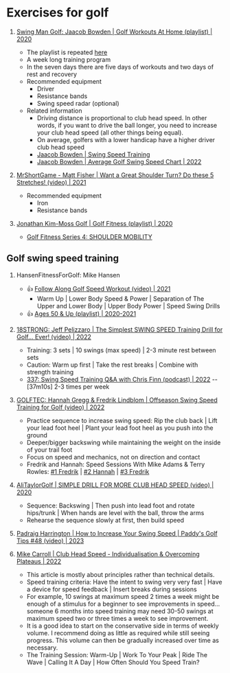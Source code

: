 # Exercises for golf

1. [Swing Man Golf: Jaacob Bowden | Golf Workouts At Home (playlist) | 2020](https://www.youtube.com/playlist?list=PL5okNcc-QZI9BETnBgLyidSDFH2AGSIg_)
   - The playlist is repeated [here](https://www.youtube.com/playlist?list=PLHWtWvlC63NlppsOS3NK1eBYf08nrjwln)
   - A week long training program 
   - In the seven days there are five days of workouts and two days of rest and recovery
   - Recommended equipment
     * Driver
     * Resistance bands
     * Swing speed radar (optional)
   - Related information
     * Driving distance is proportional to club head speed. In other words, if you want to drive
       the ball longer, you need to increase your club head speed (all other things being equal).
     * On average, golfers with a lower handicap have a higher driver club head speed
     * [Jaacob Bowden | Swing Speed Training](https://www.jaacobbowden.com/swing-speed-training.html)
     * [Jaacob Bowden | Average Golf Swing Speed Chart | 2022](https://swingmangolf.com/average-golf-swing-speed-chart-2/)

1. [MrShortGame - Matt Fisher | Want a Great Shoulder Turn? Do these 5 Stretches! (video) | 2021](https://www.youtube.com/watch?v=mtV_4-IbBLs)
   - Recommended equipment
     * Iron
     * Resistance bands

1. [Jonathan Kim-Moss Golf | Golf Fitness (playlist) | 2020](https://www.youtube.com/playlist?list=PL9LXECPA3NlU1c7okzJdu-vFRaLkYSW7k)
   - [Golf Fitness Series 4: SHOULDER MOBILITY](https://www.youtube.com/watch?v=7U7byGXqfdU)


## Golf swing speed training

1. HansenFitnessForGolf: Mike Hansen
   - :thumbsup: [Follow Along Golf Speed Workout (video) | 2021](https://www.youtube.com/watch?v=-F8JAnuOl-A)
     * Warm Up | Lower Body Speed & Power | Separation of The Upper and Lower Body | Upper Body Power | Speed Swing Drills
   - :thumbsup: [Ages 50 & Up (playlist) | 2020-2021](https://www.youtube.com/playlist?list=PLUjG1E3n8R1KGx_m0Buc8hPJjbezYxz92)

1. [18STRONG: Jeff Pelizzaro | The Simplest SWING SPEED Training Drill for Golf... Ever! (video) | 2022](https://www.youtube.com/watch?v=FIShQNV2kFA)
   - Training: 3 sets | 10 swings (max speed) | 2-3 minute rest between sets
   - Caution: Warm up first | Take the rest breaks | Combine with strength training
   - [337: Swing Speed Training Q&#038;A with Chris Finn (podcast) | 2022](https://18strong.com/337-swing-speed-training-chris-finn/) -- [37m10s] 2-3 times per week

1. [GOLFTEC: Hannah Gregg & Fredrik Lindblom | Offseason Swing Speed Training for Golf (video) | 2022](https://www.youtube.com/watch?v=PgrkRrvGf7g)
   - Practice sequence to increase swing speed: Rip the club back | Lift your lead foot heel | Plant your lead foot heel as you push into the ground
   - Deeper/bigger backswing while maintaining the weight on the inside of your trail foot
   - Focus on speed and mechanics, not on direction and contact
   - Fredrik and Hannah: Speed Sessions With Mike Adams & Terry Rowles: [#1 Fredrik](https://www.youtube.com/watch?v=W_1XPDy6GhA) |
     [#2 Hannah](https://www.youtube.com/watch?v=1g8yzJNiNTw) | [#3 Fredrik](https://www.youtube.com/watch?v=I7Ea8okvISE)

1. [AliTaylorGolf | SIMPLE DRILL FOR MORE CLUB HEAD SPEED (video) | 2020](https://www.youtube.com/watch?v=2TdmfWEX1o0&t=3m37s)
   - Sequence: Backswing | Then push into lead foot and rotate hips/trunk | When hands are level with the ball, throw the arms
   - Rehearse the sequence slowly at first, then build speed

1. [Padraig Harrington | How to Increase Your Swing Speed | Paddy's Golf Tips #48 (video) | 2023](https://www.youtube.com/watch?v=g7ollOKaolc)

1. [Mike Carroll | Club Head Speed - Individualisation & Overcoming Plateaus | 2022](https://fitforgolf.blog/club-head-speed-training/)
   - This article is mostly about principles rather than technical details.
   - Speed training criteria: Have the intent to swing very very fast | Have a device for speed feedback | Insert breaks during sessions
   - For example, 10 swings at maximum speed 2 times a week might be enough of a stimulus for a beginner to see improvements in speed...
     someone 6 months into speed training may need 30-50 swings at maximum speed two or three times a week to see improvement.
   - It is a good idea to start on the conservative side in terms of weekly volume. I recommend doing as little as required while still
     seeing progress. This volume can then be gradually increased over time as necessary.
   - The Training Session: Warm-Up | Work To Your Peak | Ride The Wave | Calling It A Day | How Often Should You Speed Train?

